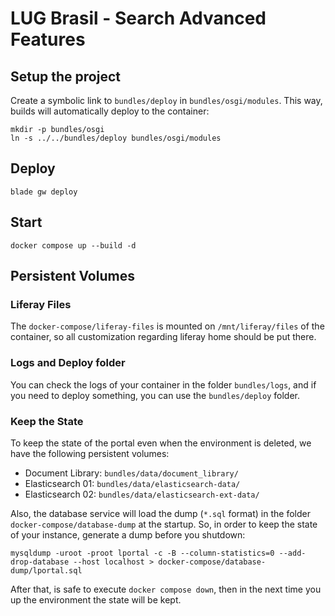 # LUG Brasil - Search Advanced Features

## Setup the project

Create a symbolic link to `bundles/deploy` in `bundles/osgi/modules`. This way, builds will automatically deploy to the container:

```
mkdir -p bundles/osgi
ln -s ../../bundles/deploy bundles/osgi/modules
```

## Deploy

```
blade gw deploy
```

## Start

```
docker compose up --build -d
```

## Persistent Volumes

### Liferay Files

The `docker-compose/liferay-files` is mounted on `/mnt/liferay/files` of the container, so all customization regarding liferay home should be put there.

### Logs and Deploy folder

You can check the logs of your container in the folder `bundles/logs`, and if you need to deploy something, you can use the `bundles/deploy` folder.

### Keep the State

To keep the state of the portal even when the environment is deleted, we have the following persistent volumes:

* Document Library: `bundles/data/document_library/`
* Elasticsearch 01: `bundles/data/elasticsearch-data/`
* Elasticsearch 02: `bundles/data/elasticsearch-ext-data/`

Also, the database service will load the dump (`*.sql` format) in the folder `docker-compose/database-dump` at the startup. So, in order to keep the state of your instance, generate a dump before you shutdown:

```
mysqldump -uroot -proot lportal -c -B --column-statistics=0 --add-drop-database --host localhost > docker-compose/database-dump/lportal.sql
```

After that, is safe to execute `docker compose down`, then in the next time you up the environment the state will be kept.

